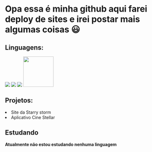 # Opa essa é minha github aqui farei deploy de sites e irei postar mais algumas coisas 😃

## Linguagens:
<div>
<img src="https://cdn.jsdelivr.net/gh/devicons/devicon@latest/icons/html5/html5-original.svg" />
<img src="https://cdn.jsdelivr.net/gh/devicons/devicon@latest/icons/css3/css3-original.svg" />
<img src="https://cdn.jsdelivr.net/gh/devicons/devicon@latest/icons/visualbasic/visualbasic-original.svg" />
<img src="https://cdn.jsdelivr.net/gh/devicons/devicon@latest/icons/csharp/csharp-original.svg" width="100px" height="100px" />

</div>

## Projetos:
<li>Site da Starry storm</li>
<li>Aplicativo Cine Stellar</li>

## Estudando
**Atualmente não estou estudando nenhuma linguagem**
